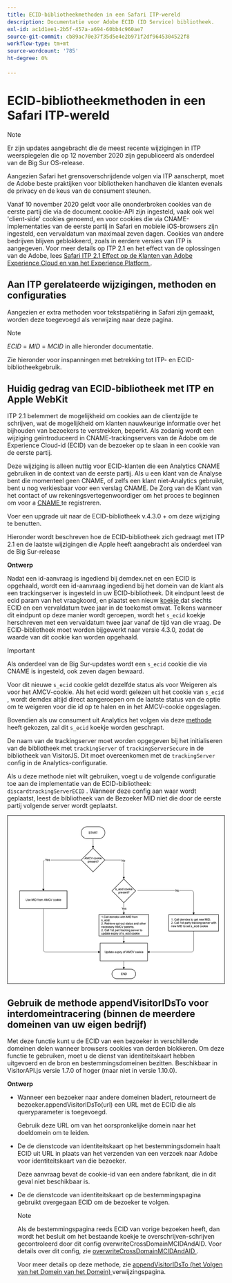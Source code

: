 ```yaml
---
title: ECID-bibliotheekmethoden in een Safari ITP-wereld
description: Documentatie voor Adobe ECID (ID Service) bibliotheek.
exl-id: ac1d1ee1-2b5f-457a-a694-60bb4c960ae7
source-git-commit: cb89ac70e37f35d5e4e2b971f2df9645304522f8
workflow-type: tm+mt
source-wordcount: '785'
ht-degree: 0%

---
```


# ECID-bibliotheekmethoden in een Safari ITP-wereld

>[!NOTE]
>
>Er zijn updates aangebracht die de meest recente wijzigingen in ITP weerspiegelen die op 12 november 2020 zijn gepubliceerd als onderdeel van de Big Sur OS-release.

Aangezien Safari het grensoverschrijdende volgen via ITP aanscherpt, moet de Adobe beste praktijken voor bibliotheken handhaven die klanten evenals de privacy en de keus van de consument steunen.

Vanaf 10 november 2020 geldt voor alle ononderbroken cookies van de eerste partij die via de document.cookie-API zijn ingesteld, vaak ook wel &#39;client-side&#39; cookies genoemd, en voor cookies die via CNAME-implementaties van de eerste partij in Safari en mobiele iOS-browsers zijn ingesteld, een vervaldatum van maximaal zeven dagen. Cookies van andere bedrijven blijven geblokkeerd, zoals in eerdere versies van ITP is aangegeven. Voor meer details op ITP 2.1 en het effect van de oplossingen van de Adobe, lees [ Safari ITP 2.1 Effect op de Klanten van Adobe Experience Cloud en van het Experience Platform ](https://medium.com/adobetech/safari-itp-2-1-impact-on-adobe-experience-cloud-customers-9439cecb55ac).

## Aan ITP gerelateerde wijzigingen, methoden en configuraties

Aangezien er extra methoden voor tekstspatiëring in Safari zijn gemaakt, worden deze toegevoegd als verwijzing naar deze pagina.

>[!NOTE]
>
>*ECID* = *MID* = *MCID* in alle hieronder documentatie.

Zie hieronder voor inspanningen met betrekking tot ITP- en ECID-bibliotheekgebruik.

## Huidig gedrag van ECID-bibliotheek met ITP en Apple WebKit

ITP 2.1 belemmert de mogelijkheid om cookies aan de clientzijde te schrijven, wat de mogelijkheid om klanten nauwkeurige informatie over het bijhouden van bezoekers te verstrekken, beperkt. Als zodanig wordt een wijziging geïntroduceerd in CNAME-trackingservers van de Adobe om de Experience Cloud-id (ECID) van de bezoeker op te slaan in een cookie van de eerste partij.

Deze wijziging is alleen nuttig voor ECID-klanten die een Analytics CNAME gebruiken in de context van de eerste partij. Als u een klant van de Analyse bent die momenteel geen CNAME, of zelfs een klant niet-Analytics gebruikt, bent u nog verkiesbaar voor een verslag CNAME. De Zorg van de Klant van het contact of uw rekeningsvertegenwoordiger om het proces te beginnen om voor a [ CNAME ](https://experienceleague.adobe.com/docs/core-services/interface/ec-cookies/cookies-first-party.html) te registreren.

Voer een upgrade uit naar de ECID-bibliotheek v.4.3.0 + om deze wijziging te benutten.

Hieronder wordt beschreven hoe de ECID-bibliotheek zich gedraagt met ITP 2.1 en de laatste wijzigingen die Apple heeft aangebracht als onderdeel van de Big Sur-release

**Ontwerp**

Nadat een id-aanvraag is ingediend bij demdex.net en een ECID is opgehaald, wordt een id-aanvraag ingediend bij het domein van de klant als een trackingserver is ingesteld in uw ECID-bibliotheek. Dit eindpunt leest de ecid param van het vraagkoord, en plaatst een nieuw [ koekje ](/help/introduction/cookies.md) dat slechts ECID en een vervaldatum twee jaar in de toekomst omvat. Telkens wanneer dit eindpunt op deze manier wordt geroepen, wordt het `s_ecid` koekje herschreven met een vervaldatum twee jaar vanaf de tijd van die vraag. De ECID-bibliotheek moet worden bijgewerkt naar versie 4.3.0, zodat de waarde van dit cookie kan worden opgehaald.

>[!IMPORTANT]
>
>Als onderdeel van de Big Sur-updates wordt een `s_ecid` cookie die via CNAME is ingesteld, ook zeven dagen bewaard.

Voor dit nieuwe `s_ecid` cookie geldt dezelfde status als voor Weigeren als voor het AMCV-cookie. Als het ecid wordt gelezen uit het cookie van `s_ecid` , wordt demdex altijd direct aangeroepen om de laatste status van de optie om te weigeren voor die id op te halen en in het AMCV-cookie opgeslagen.

Bovendien als uw consument uit Analytics het volgen via deze [ methode ](https://experienceleague.adobe.com/docs/analytics/implementation/js/opt-out.html) heeft gekozen, zal dit `s_ecid` koekje worden geschrapt.

De naam van de trackingserver moet worden opgegeven bij het initialiseren van de bibliotheek met `trackingServer` of `trackingServerSecure` in de bibliotheek van VisitorJS. Dit moet overeenkomen met de `trackingServer` config in de Analytics-configuratie.

Als u deze methode niet wilt gebruiken, voegt u de volgende configuratie toe aan de implementatie van de ECID-bibliotheek: `discardtrackingServerECID` . Wanneer deze config aan waar wordt geplaatst, leest de bibliotheek van de Bezoeker MID niet die door de eerste partij volgende server wordt geplaatst.

![](assets/itp-proposal-v1.png)

## Gebruik de methode appendVisitorIDsTo voor interdomeintracering (binnen de meerdere domeinen van uw eigen bedrijf)

Met deze functie kunt u de ECID van een bezoeker in verschillende domeinen delen wanneer browsers cookies van derden blokkeren. Om deze functie te gebruiken, moet u de dienst van identiteitskaart hebben uitgevoerd en de bron en bestemmingsdomeinen bezitten. Beschikbaar in VisitorAPI.js versie 1.7.0 of hoger (maar niet in versie 1.10.0).

**Ontwerp**

* Wanneer een bezoeker naar andere domeinen bladert, retourneert de bezoeker.appendVisitorIDsTo(url) een URL met de ECID die als queryparameter is toegevoegd.

  Gebruik deze URL om van het oorspronkelijke domein naar het doeldomein om te leiden.

* De de dienstcode van identiteitskaart op het bestemmingsdomein haalt ECID uit URL in plaats van het verzenden van een verzoek naar Adobe voor identiteitskaart van die bezoeker.

  Deze aanvraag bevat de cookie-id van een andere fabrikant, die in dit geval niet beschikbaar is.

* De de dienstcode van identiteitskaart op de bestemmingspagina gebruikt overgegaan ECID om de bezoeker te volgen.

  >[!NOTE]
  >Als de bestemmingspagina reeds ECID van vorige bezoeken heeft, dan wordt het besluit om het bestaande koekje te overschrijven-schrijven gecontroleerd door dit config overwriteCrossDomainMCIDAndAID. Voor details over dit config, zie [ overwriteCrossDomainMCIDAndAID ](/help/library/function-vars/overwrite-visitor-id.md).
  >
  >Voor meer details op deze methode, zie [ appendVisitorIDsTo (het Volgen van het Domein van het Domein) ](/help/library/get-set/appendvisitorid.md) verwijzingspagina.
